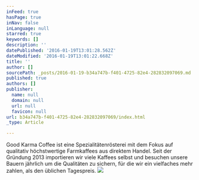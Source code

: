 ```yaml
---
inFeed: true
hasPage: true
inNav: false
inLanguage: null
starred: true
keywords: []
description: ''
datePublished: '2016-01-19T13:01:28.562Z'
dateModified: '2016-01-19T13:01:22.668Z'
title: ''
author: []
sourcePath: _posts/2016-01-19-b34a747b-f401-4725-82e4-282832097069.md
published: true
authors: []
publisher:
  name: null
  domain: null
  url: null
  favicon: null
url: b34a747b-f401-4725-82e4-282832097069/index.html
_type: Article

---
```

Good Karma Coffee ist eine Spezialitätenrösterei mit dem Fokus auf qualitativ höchstwertige Farmkaffees aus direktem Handel. Seit der Gründung 2013 importieren wir viele Kaffees selbst und besuchen unsere Bauern jährlich um die Qualitäten zu sichern, für die wir ein vielfaches mehr zahlen, als den üblichen Tagespreis. ![](https://the-grid-user-content.s3-us-west-2.amazonaws.com/ca40b60e-81ad-4a15-b5df-b9544d35f4fa.jpg)